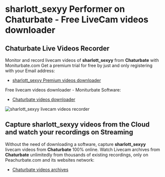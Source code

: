 # sharlott_sexyy Performer on Chaturbate - Free LiveCam videos downloader

## Chaturbate Live Videos Recorder

Monitor and record livecam videos of **sharlott_sexyy** from **Chaturbate** with Moniturbate.com
Get a premium trial for free by just and only registering with your Email address:
* [sharlott_sexyy Premium videos downloader](https://moniturbate.com/request-demo-licence-key.html)

Free livecam videos downloader - Moniturbate Software:
* [Chaturbate videos downloader](https://moniturbate.com/moniturbate-download-software.html)

![sharlott_sexyy livecam videos recorder](https://peachurnet.com/templates/moniturbate-software.png)


## Capture sharlott_sexyy videos from the Cloud and watch your recordings on Streaming

Without the need of downloading a software, capture **sharlott_sexyy** livecam videos from **Chaturbate** 100% online.
Watch Livecam archives from **Chaturbate** unlimitedly from thousands of existing recordings, only on Peachurbate.com and its websites network:
* [Chaturbate videos archives](https://peachurnet.com/)